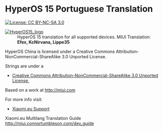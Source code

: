 # HyperOS 15 Portuguese Translation
[![License: CC BY-NC-SA 3.0](https://img.shields.io/badge/license-CC%20BY--NC--SA%203.0-lightgrey.svg)](http://creativecommons.org/licenses/by-nc-sa/3.0/)
<dl>
  <dt><a href="https://xiaomi.eu/" target="_blank"><img src="https://i.imgur.com/DBEfanq.png" border="0" alt="HyperOS15_logo"></a></dt>
  <dd>
    HyperOS 15 translation for all supported devices. MIUI Translation: <b>Efex, KcNirvana, Lippe35</b>
  </dd>
</dl>


HyperOS China is licensed under a Creative Commons Attribution-NonCommercial-ShareAlike 3.0 Unported License.

Strings are under a 
- [Creative Commons Attribution-NonCommercial-ShareAlike 3.0 Unported License.](http://creativecommons.org/licenses/by-nc-sa/3.0/)

Based on a work at http://miui.com

For more info visit:
- [Xiaomi.eu Support](http://xiaomi.eu) 

Xiaomi.eu Multilang Translation Guide http://miui.connortumbleson.com/dev_guide